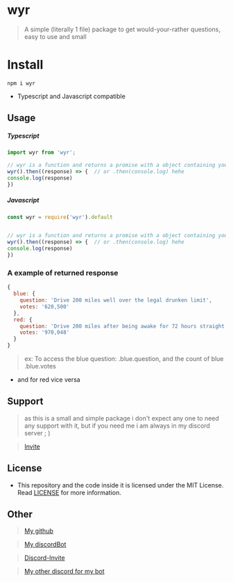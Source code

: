 # wyr

> A simple (literally 1  file) package to get would-your-rather questions, easy to use and small


# Install

```
npm i wyr
```

* Typescript and Javascript compatible

## Usage

##### Typescript

```ts
import wyr from 'wyr';

// wyr is a function and returns a promise with a object containing your questions
wyr().then((response) => {  // or .then(console.log) hehe
console.log(response)
})
```

##### Javascript

```js
const wyr = require('wyr').default


// wyr is a function and returns a promise with a object containing your questions
wyr().then((response) => {  // or .then(console.log) hehe
console.log(response)
})
```

### A example of returned response

```js
{
  blue: {
    question: 'Drive 200 miles well over the legal drunken limit',      
    votes: '620,500'
  },
  red: {
    question: 'Drive 200 miles after being awake for 72 hours straight',
    votes: '970,048'
  }
}
```

> ex: To access the blue question: <returnedResponse>.blue.question, and the count of blue <returnedResponse>.blue.votes

* and for red vice versa

## Support

> as this is a small and simple package i don't expect any one to need any support with it, but if you need me i am always in my discord server ; )

> [Invite](https://discord.gg/9s52pz6nWX)

## License

* This repository and the code inside it is licensed under the MIT License. Read [LICENSE](https://github.com/typicalninja493/wyr/blob/master/LICENSE) for more information.

## Other


> [My github](https://github.com/typicalninja493)


> [My discordBot](https://axixbot.cf)


> [Discord-Invite](https://discord.gg/9s52pz6nWX)


> [My other discord for my bot](https://discord.gg/zAZ4fNu)
